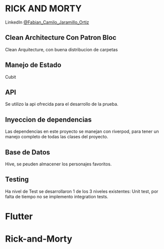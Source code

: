 # RICK AND MORTY

LinkedIn [@Fabian_Camilo_Jaramillo_Ortiz](https://www.linkedin.com/in/fcjaramillo/)

## Clean Architecture Con Patron Bloc

Clean Arquitecture, con buena distribucion de carpetas

## Manejo de Estado

Cubit

## API
Se utilizo la api ofrecida para el desarrollo de la prueba.

## Inyeccion de dependencias

Las dependencias en este proyecto se manejan con riverpod, para tener un manejo completo de todas las clases del proyecto.

## Base de Datos
Hive, se peuden almacener los personajes favoritos.

## Testing

Ha nivel de Test se desarrollaron 1 de los 3 niveles existentes: Unit test, por falta de tiempo no se implemento integration tests.


# Flutter

# Rick-and-Morty
